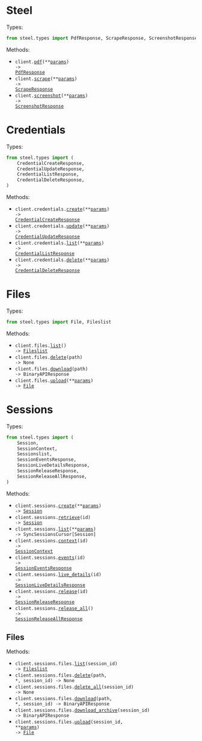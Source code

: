 # Steel

Types:

```python
from steel.types import PdfResponse, ScrapeResponse, ScreenshotResponse
```

Methods:

- <code title="post /v1/pdf">client.<a href="./src/steel/_client.py">pdf</a>(\*\*<a href="src/steel/types/client_pdf_params.py">params</a>) -> <a href="./src/steel/types/pdf_response.py">PdfResponse</a></code>
- <code title="post /v1/scrape">client.<a href="./src/steel/_client.py">scrape</a>(\*\*<a href="src/steel/types/client_scrape_params.py">params</a>) -> <a href="./src/steel/types/scrape_response.py">ScrapeResponse</a></code>
- <code title="post /v1/screenshot">client.<a href="./src/steel/_client.py">screenshot</a>(\*\*<a href="src/steel/types/client_screenshot_params.py">params</a>) -> <a href="./src/steel/types/screenshot_response.py">ScreenshotResponse</a></code>

# Credentials

Types:

```python
from steel.types import (
    CredentialCreateResponse,
    CredentialUpdateResponse,
    CredentialListResponse,
    CredentialDeleteResponse,
)
```

Methods:

- <code title="post /v1/credentials">client.credentials.<a href="./src/steel/resources/credentials.py">create</a>(\*\*<a href="src/steel/types/credential_create_params.py">params</a>) -> <a href="./src/steel/types/credential_create_response.py">CredentialCreateResponse</a></code>
- <code title="put /v1/credentials">client.credentials.<a href="./src/steel/resources/credentials.py">update</a>(\*\*<a href="src/steel/types/credential_update_params.py">params</a>) -> <a href="./src/steel/types/credential_update_response.py">CredentialUpdateResponse</a></code>
- <code title="get /v1/credentials">client.credentials.<a href="./src/steel/resources/credentials.py">list</a>(\*\*<a href="src/steel/types/credential_list_params.py">params</a>) -> <a href="./src/steel/types/credential_list_response.py">CredentialListResponse</a></code>
- <code title="delete /v1/credentials">client.credentials.<a href="./src/steel/resources/credentials.py">delete</a>(\*\*<a href="src/steel/types/credential_delete_params.py">params</a>) -> <a href="./src/steel/types/credential_delete_response.py">CredentialDeleteResponse</a></code>

# Files

Types:

```python
from steel.types import File, Fileslist
```

Methods:

- <code title="get /v1/files">client.files.<a href="./src/steel/resources/files.py">list</a>() -> <a href="./src/steel/types/fileslist.py">Fileslist</a></code>
- <code title="delete /v1/files/{path}">client.files.<a href="./src/steel/resources/files.py">delete</a>(path) -> None</code>
- <code title="get /v1/files/{path}">client.files.<a href="./src/steel/resources/files.py">download</a>(path) -> BinaryAPIResponse</code>
- <code title="post /v1/files">client.files.<a href="./src/steel/resources/files.py">upload</a>(\*\*<a href="src/steel/types/file_upload_params.py">params</a>) -> <a href="./src/steel/types/file.py">File</a></code>

# Sessions

Types:

```python
from steel.types import (
    Session,
    SessionContext,
    Sessionslist,
    SessionEventsResponse,
    SessionLiveDetailsResponse,
    SessionReleaseResponse,
    SessionReleaseAllResponse,
)
```

Methods:

- <code title="post /v1/sessions">client.sessions.<a href="./src/steel/resources/sessions/sessions.py">create</a>(\*\*<a href="src/steel/types/session_create_params.py">params</a>) -> <a href="./src/steel/types/session.py">Session</a></code>
- <code title="get /v1/sessions/{id}">client.sessions.<a href="./src/steel/resources/sessions/sessions.py">retrieve</a>(id) -> <a href="./src/steel/types/session.py">Session</a></code>
- <code title="get /v1/sessions">client.sessions.<a href="./src/steel/resources/sessions/sessions.py">list</a>(\*\*<a href="src/steel/types/session_list_params.py">params</a>) -> SyncSessionsCursor[Session]</code>
- <code title="get /v1/sessions/{id}/context">client.sessions.<a href="./src/steel/resources/sessions/sessions.py">context</a>(id) -> <a href="./src/steel/types/session_context.py">SessionContext</a></code>
- <code title="get /v1/sessions/{id}/events">client.sessions.<a href="./src/steel/resources/sessions/sessions.py">events</a>(id) -> <a href="./src/steel/types/session_events_response.py">SessionEventsResponse</a></code>
- <code title="get /v1/sessions/{id}/live-details">client.sessions.<a href="./src/steel/resources/sessions/sessions.py">live_details</a>(id) -> <a href="./src/steel/types/session_live_details_response.py">SessionLiveDetailsResponse</a></code>
- <code title="post /v1/sessions/{id}/release">client.sessions.<a href="./src/steel/resources/sessions/sessions.py">release</a>(id) -> <a href="./src/steel/types/session_release_response.py">SessionReleaseResponse</a></code>
- <code title="post /v1/sessions/release">client.sessions.<a href="./src/steel/resources/sessions/sessions.py">release_all</a>() -> <a href="./src/steel/types/session_release_all_response.py">SessionReleaseAllResponse</a></code>

## Files

Methods:

- <code title="get /v1/sessions/{sessionId}/files">client.sessions.files.<a href="./src/steel/resources/sessions/files.py">list</a>(session_id) -> <a href="./src/steel/types/fileslist.py">Fileslist</a></code>
- <code title="delete /v1/sessions/{sessionId}/files/{path}">client.sessions.files.<a href="./src/steel/resources/sessions/files.py">delete</a>(path, \*, session_id) -> None</code>
- <code title="delete /v1/sessions/{sessionId}/files">client.sessions.files.<a href="./src/steel/resources/sessions/files.py">delete_all</a>(session_id) -> None</code>
- <code title="get /v1/sessions/{sessionId}/files/{path}">client.sessions.files.<a href="./src/steel/resources/sessions/files.py">download</a>(path, \*, session_id) -> BinaryAPIResponse</code>
- <code title="get /v1/sessions/{sessionId}/files.zip">client.sessions.files.<a href="./src/steel/resources/sessions/files.py">download_archive</a>(session_id) -> BinaryAPIResponse</code>
- <code title="post /v1/sessions/{sessionId}/files">client.sessions.files.<a href="./src/steel/resources/sessions/files.py">upload</a>(session_id, \*\*<a href="src/steel/types/sessions/file_upload_params.py">params</a>) -> <a href="./src/steel/types/file.py">File</a></code>
